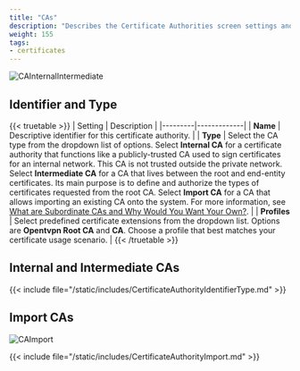 ```yaml
---
title: "CAs"
description: "Describes the Certificate Authorities screen settings and functions."
weight: 155
tags:
- certificates
---
```


![CAInternalIntermediate](/images/CORE/System/CAInternalIntermediate.png "CA Internal and Intermediate")

## Identifier and Type

{{< truetable >}}
| Setting | Description |
|---------|-------------|
| **Name** | Descriptive identifier for this certificate authority. |
| **Type** | Select the CA type from the dropdown list of options. Select **Internal CA** for a certificate authority that functions like a publicly-trusted CA used to sign certificates for an internal network. This CA is not trusted outside the private network. Select **Intermediate CA** for a CA that lives between the root and end-entity certificates. Its main purpose is to define and authorize the types of certificates requested from the root CA. Select **Import CA** for a CA that allows importing an existing CA onto the system. For more information, see [What are Subordinate CAs and Why Would You Want Your Own?](https://www.globalsign.com/en/blog/what-is-an-intermediate-or-subordinate-certificate-authority). |
| **Profiles** | Select predefined certificate extensions from the dropdown list. Options are **Opentvpn Root CA** and **CA**. Choose a profile that best matches your certificate usage scenario. |
{{< /truetable >}}

## Internal and Intermediate CAs

{{< include file="/static/includes/CertificateAuthorityIdentifierType.md" >}}

## Import CAs

![CAImport](/images/CORE/System/CAImport.png "CA Import")

{{< include file="/static/includes/CertificateAuthorityImport.md" >}}
